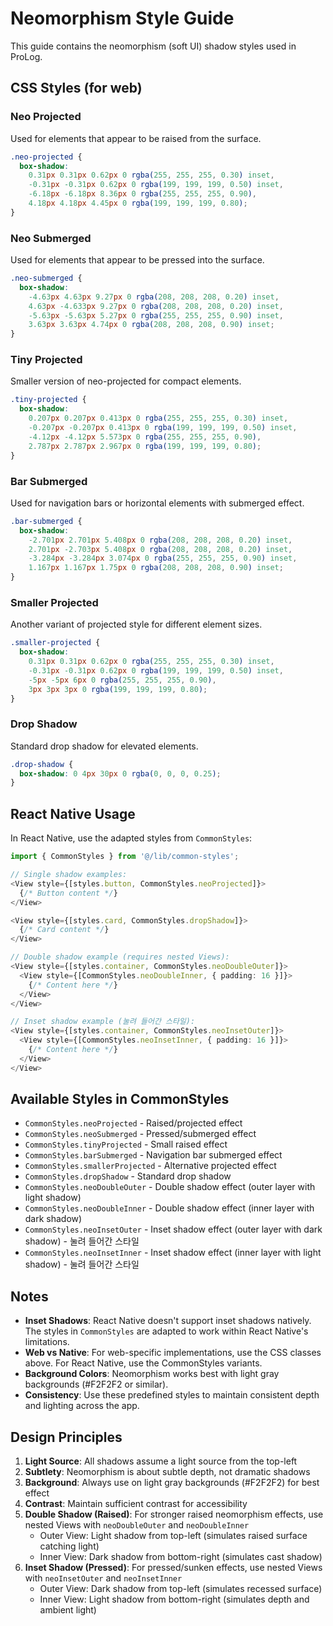 # Neomorphism Style Guide

This guide contains the neomorphism (soft UI) shadow styles used in ProLog.

## CSS Styles (for web)

### Neo Projected
Used for elements that appear to be raised from the surface.

```css
.neo-projected {
  box-shadow: 
    0.31px 0.31px 0.62px 0 rgba(255, 255, 255, 0.30) inset,
    -0.31px -0.31px 0.62px 0 rgba(199, 199, 199, 0.50) inset,
    -6.18px -6.18px 8.36px 0 rgba(255, 255, 255, 0.90),
    4.18px 4.18px 4.45px 0 rgba(199, 199, 199, 0.80);
}
```

### Neo Submerged
Used for elements that appear to be pressed into the surface.

```css
.neo-submerged {
  box-shadow:
    -4.63px 4.63px 9.27px 0 rgba(208, 208, 208, 0.20) inset,
    4.63px -4.633px 9.27px 0 rgba(208, 208, 208, 0.20) inset,
    -5.63px -5.63px 5.27px 0 rgba(255, 255, 255, 0.90) inset,
    3.63px 3.63px 4.74px 0 rgba(208, 208, 208, 0.90) inset;
}
```

### Tiny Projected
Smaller version of neo-projected for compact elements.

```css
.tiny-projected {
  box-shadow: 
    0.207px 0.207px 0.413px 0 rgba(255, 255, 255, 0.30) inset,
    -0.207px -0.207px 0.413px 0 rgba(199, 199, 199, 0.50) inset,
    -4.12px -4.12px 5.573px 0 rgba(255, 255, 255, 0.90),
    2.787px 2.787px 2.967px 0 rgba(199, 199, 199, 0.80);
}
```

### Bar Submerged
Used for navigation bars or horizontal elements with submerged effect.

```css
.bar-submerged {
  box-shadow:
    -2.701px 2.701px 5.408px 0 rgba(208, 208, 208, 0.20) inset,
    2.701px -2.703px 5.408px 0 rgba(208, 208, 208, 0.20) inset,
    -3.284px -3.284px 3.074px 0 rgba(255, 255, 255, 0.90) inset,
    1.167px 1.167px 1.75px 0 rgba(208, 208, 208, 0.90) inset;
}
```

### Smaller Projected
Another variant of projected style for different element sizes.

```css
.smaller-projected {
  box-shadow:
    0.31px 0.31px 0.62px 0 rgba(255, 255, 255, 0.30) inset,
    -0.31px -0.31px 0.62px 0 rgba(199, 199, 199, 0.50) inset,
    -5px -5px 6px 0 rgba(255, 255, 255, 0.90),
    3px 3px 3px 0 rgba(199, 199, 199, 0.80);
}
```

### Drop Shadow
Standard drop shadow for elevated elements.

```css
.drop-shadow {
  box-shadow: 0 4px 30px 0 rgba(0, 0, 0, 0.25);
}
```

## React Native Usage

In React Native, use the adapted styles from `CommonStyles`:

```typescript
import { CommonStyles } from '@/lib/common-styles';

// Single shadow examples:
<View style={[styles.button, CommonStyles.neoProjected]}>
  {/* Button content */}
</View>

<View style={[styles.card, CommonStyles.dropShadow]}>
  {/* Card content */}
</View>

// Double shadow example (requires nested Views):
<View style={[styles.container, CommonStyles.neoDoubleOuter]}>
  <View style={[CommonStyles.neoDoubleInner, { padding: 16 }]}>
    {/* Content here */}
  </View>
</View>

// Inset shadow example (눌려 들어간 스타일):
<View style={[styles.container, CommonStyles.neoInsetOuter]}>
  <View style={[CommonStyles.neoInsetInner, { padding: 16 }]}>
    {/* Content here */}
  </View>
</View>
```

## Available Styles in CommonStyles

- `CommonStyles.neoProjected` - Raised/projected effect
- `CommonStyles.neoSubmerged` - Pressed/submerged effect  
- `CommonStyles.tinyProjected` - Small raised effect
- `CommonStyles.barSubmerged` - Navigation bar submerged effect
- `CommonStyles.smallerProjected` - Alternative projected effect
- `CommonStyles.dropShadow` - Standard drop shadow
- `CommonStyles.neoDoubleOuter` - Double shadow effect (outer layer with light shadow)
- `CommonStyles.neoDoubleInner` - Double shadow effect (inner layer with dark shadow)
- `CommonStyles.neoInsetOuter` - Inset shadow effect (outer layer with dark shadow) - 눌려 들어간 스타일
- `CommonStyles.neoInsetInner` - Inset shadow effect (inner layer with light shadow) - 눌려 들어간 스타일

## Notes

- **Inset Shadows**: React Native doesn't support inset shadows natively. The styles in `CommonStyles` are adapted to work within React Native's limitations.
- **Web vs Native**: For web-specific implementations, use the CSS classes above. For React Native, use the CommonStyles variants.
- **Background Colors**: Neomorphism works best with light gray backgrounds (#F2F2F2 or similar).
- **Consistency**: Use these predefined styles to maintain consistent depth and lighting across the app.

## Design Principles

1. **Light Source**: All shadows assume a light source from the top-left
2. **Subtlety**: Neomorphism is about subtle depth, not dramatic shadows
3. **Background**: Always use on light gray backgrounds (#F2F2F2) for best effect
4. **Contrast**: Maintain sufficient contrast for accessibility
5. **Double Shadow (Raised)**: For stronger raised neomorphism effects, use nested Views with `neoDoubleOuter` and `neoDoubleInner`
   - Outer View: Light shadow from top-left (simulates raised surface catching light)
   - Inner View: Dark shadow from bottom-right (simulates cast shadow)
6. **Inset Shadow (Pressed)**: For pressed/sunken effects, use nested Views with `neoInsetOuter` and `neoInsetInner`
   - Outer View: Dark shadow from top-left (simulates recessed surface)
   - Inner View: Light shadow from bottom-right (simulates depth and ambient light)

